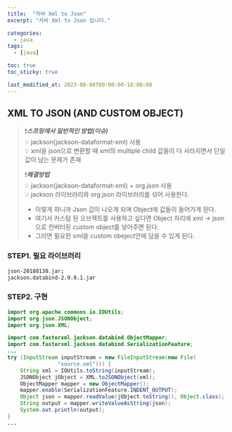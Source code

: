 ```yaml
---
title:  "자바 Xml to Json"
excerpt: "자바 Xml to Json 입니다."

categories:
  - java
tags:
  - [java]

toc: true
toc_sticky: true

last_modified_at: 2023-08-08T09:00:00-18:00:00
---
```


## XML TO JSON (AND CUSTOM OBJECT)
> ❗***스프링에서 일반적인 방법(이슈)***  
> 💡 jackson(jackson-dataformat-xml) 사용  
> 💡 xml을 json으로 변환할 때 xml의 multiple child 값들이 다 사라지면서 단일 값이 남는 문제가 존재  
>  
> ❗***해결방법***  
> 💡 jackson(jackson-dataformat-xml) + org.json 사용  
> 💡 jackson 라이브러리와 org.json 라이브러리를 섞어 사용한다.  
> - 이렇게 하니까 Json 값이 나오게 되며 Object에 값들이 들어가게 된다.  
> - 여기서 커스텀 된 오브젝트를 사용하고 싶다면 Object 자리에 xml -> json으로 컨버터된 custom object를 넣어주면 된다.  
> - 그러면 필요한 xml을 custom obeject안에 담을 수 있게 된다.  

### STEP1. 필요 라이브러리
```bash
json-20180130.jar;
jackson.databind-2.9.9.1.jar

```

### STEP2. 구현
```java
import org.apache.commons.io.IOUtils;
import org.json.JSONObject;
import org.json.XML;

import com.fasterxml.jackson.databind.ObjectMapper;
import com.fasterxml.jackson.databind.SerializationFeature;
...
try (InputStream inputStream = new FileInputStream(new File(
                "source.xml"))) {
    String xml = IOUtils.toString(inputStream);
    JSONObject jObject = XML.toJSONObject(xml);
    ObjectMapper mapper = new ObjectMapper();
    mapper.enable(SerializationFeature.INDENT_OUTPUT);
    Object json = mapper.readValue(jObject.toString(), Object.class);
    String output = mapper.writeValueAsString(json);
    System.out.println(output);
}
...

```